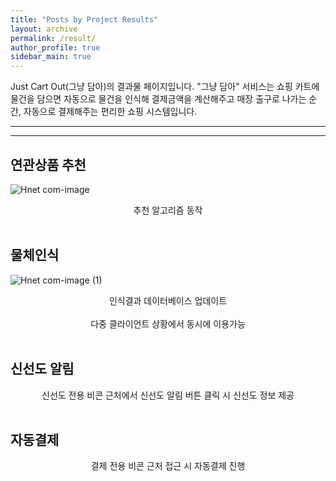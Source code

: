 ```yaml
---
title: "Posts by Project Results"
layout: archive
permalink: /result/
author_profile: true
sidebar_main: true
---
```


Just Cart Out(그냥 담아)의 결과물 페이지입니다.
"그냥 담아" 서비스는 쇼핑 카트에 물건을 담으면 자동으로 물건을 인식해 결제금액을 계산해주고 매장 출구로 나가는 순간, 자동으로 결제해주는 편리한 쇼핑 시스템입니다.

---
---
## 연관상품 추천
![Hnet com-image](https://user-images.githubusercontent.com/89686109/145036350-d105b769-46f6-4888-8bc7-fb59d44a971d.gif)
<center>추천 알고리즘 동작</center><br>


## 물체인식
![Hnet com-image (1)](https://user-images.githubusercontent.com/89686109/145037688-3a757f8b-e56f-4856-8128-e2daff0180b2.gif)
<center>인식결과 데이터베이스 업데이트</center><br>

<center>다중 클라이언트 상황에서 동시에 이용가능</center><br>


## 신선도 알림

<center>신선도 전용 비콘 근처에서 신선도 알림 버튼 클릭 시 신선도 정보 제공</center><br>



## 자동결제

<center>결제 전용 비콘 근처 접근 시 자동결제 진행</center><br>
